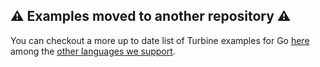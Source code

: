 ## ⚠️ Examples moved to another repository ⚠️

You can checkout a more up to date list of Turbine examples for Go [here](https://github.com/meroxa/turbine-examples/tree/main/go) among the [other languages we support](https://github.com/meroxa/turbine-examples).
